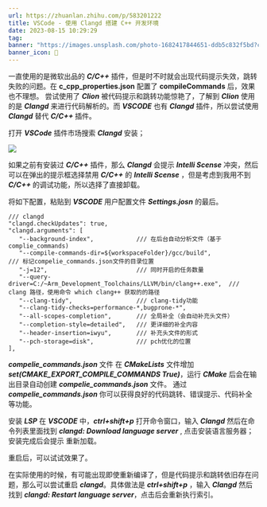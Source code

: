 ```yaml
---
url: https://zhuanlan.zhihu.com/p/583201222
title: VSCode - 使用 Clangd 搭建 C++ 开发环境
date: 2023-08-15 10:29:29
tag: 
banner: "https://images.unsplash.com/photo-1682417844651-ddb5c832f5bd?crop=entropy&cs=srgb&fm=jpg&ixid=M3w0Njc1ODd8MHwxfHJhbmRvbXx8fHx8fHwxfHwxNjkyMDY2NTEwfA&ixlib=rb-4.0.3&q=85&fit=crop&w=1882&max-h=540"
banner_icon: 🔖
---
```

一直使用的是微软出品的 **_C/C++_** 插件，但是时不时就会出现代码提示失效，跳转失败的问题。在 **c_cpp_properties.json** 配置了 **compileCommands** 后，效果也不理想。 尝试使用了 **_Clion_** 被代码提示和跳转功能惊艳了，了解到 **_Clion_** 使用的是 **_Clangd_** 来进行代码解析的。而 **_VSCODE_** 也有 **_Clangd_** 插件，所以尝试使用 **_Clangd_** 替代 **_C/C++_** 插件。

打开 **_VSCode_** 插件市场搜索 **_Clangd_** 安装；

![](https://pic3.zhimg.com/v2-70a0c665d4f87aea23aa0f2b8a59430e_r.jpg)

如果之前有安装过 **_C/C++_** 插件，那么 **_Clangd_** 会提示 **_Intelli Scense_** 冲突，然后可以在弹出的提示框选择禁用 **_C/C++_** 的 **_Intelli Scense_** ，但是考虑到我用不到 **_C/C++_** 的调试功能，所以选择了直接卸载。

将如下配置，粘贴到 **_VSCODE_** 用户配置文件 **_Settings.josn_** 的最后。

```
/// clangd
"clangd.checkUpdates": true,
"clangd.arguments": [
   "--background-index",            /// 在后台自动分析文件（基于complie_commands)
   "--compile-commands-dir=${workspaceFolder}/gcc/build",                 /// 标记compelie_commands.json文件的目录位置
   "-j=12",                         /// 同时开启的任务数量
   "--query-driver=C:/~Arm_Development_Toolchains/LLVM/bin/clang++.exe",  /// clang 路径，使用命令 which clang++ 获取的的路径
   "--clang-tidy",                  /// clang-tidy功能
   "--clang-tidy-checks=performance-*,bugprone-*",
   "--all-scopes-completion",       /// 全局补全（会自动补充头文件）
   "--completion-style=detailed",   /// 更详细的补全内容
   "--header-insertion=iwyu",       /// 补充头文件的形式
   "--pch-storage=disk",            /// pch优化的位置
],

```

**_compelie_commands.json_** 文件 在 **_CMakeLists_** 文件增加 **_set(CMAKE_EXPORT_COMPILE_COMMANDS True)_**，运行 **_CMake_** 后会在输出目录自动创建 **_compelie_commands.json_** 文件。 通过 **_compelie_commands.json_** 你可以获得良好的代码跳转、错误提示、代码补全等功能。

安装 **_LSP_** 在 **_VSCODE_** 中，**_ctrl+shift+p_** 打开命令窗口，输入 **_Clangd_** 然后在命令列表里面找到 **_clangd: Download language server_** , 点击安装语言服务器； 安装完成后会提示 重新加载。

重启后，可以试试效果了。

在实际使用的时候，有可能出现即使重新编译了，但是代码提示和跳转依旧存在问题，那么可以尝试重启 **_clangd_**。具体做法是 **_ctrl+shift+p_** ，输入 **_Clangd_** 然后找到 **_clangd: Restart language server_**，点击后会重新执行索引。